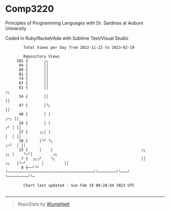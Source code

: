 # Comp3220

Principles of Programming Languages with Dr. Sardinas at Auburn University

Coded in Ruby/Racket/Ada with Sublime Text/Visual Studio

```
        Total Views per Day from 2022-11-22 to 2023-02-19

        Repository Views
     101 ┼       ╭╮
      94 ┤       ││
      88 ┤       ││
      81 ┤       ││
      74 ┤       ││
      67 ┤       ││
      61 ┤       ││                                                                  ╭╮
      54 ┤       ││                                                                  ││
      47 ┤       │╰╮                                                                 ││
      40 ┤       │ │                                                             ╭─╮ ││
      34 ┤       │ │                                                            ╭╯ │ ││
      27 ┤     ╭╮│ │                                                            │  │ ││
      20 ┤     │╰╯ ╰╮                                                         ╭─╯  │ ││
      13 ┤     │    │                                       ╭╮             ╭╮ │    ╰─╯│         ╭╮
       7 ┤  ╭╮╭╯    ╰╮                                      ││        ╭╮   │╰─╯       │         ││
       0 ┼──╯╰╯      ╰──────────────────────────────────────╯╰────────╯╰───╯          ╰─────────╯╰─

        Chart last updated - Sun Feb 19 00:28:44 2023 UTC
        
```

---

> RepoStats by [Wumphlett](https://github.com/Wumphlett)

